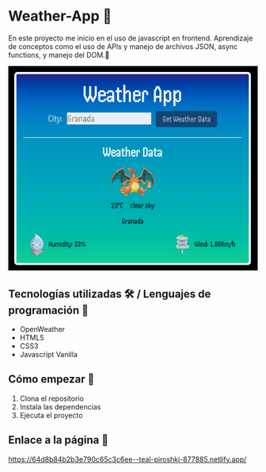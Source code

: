 # Weather-App 📓

En este proyecto me inicio en el uso de javascript en frontend. Aprendizaje de conceptos como el uso de APIs y manejo de archivos JSON, async functions, y manejo del DOM.🤔

![Imagen representativa](https://github.com/JuanmiAcosta/Weather_App/blob/main/captura.png?raw=true)

## Tecnologías utilizadas 🛠️ / Lenguajes de programación 👀

* OpenWeather
* HTML5
* CSS3
* Javascript Vanilla

## Cómo empezar 🫡

1. Clona el repositorio
2. Instala las dependencias
3. Ejecuta el proyecto

## Enlace a la página :link:

https://64d8b84b2b3e790c65c3c6ee--teal-piroshki-877885.netlify.app/






